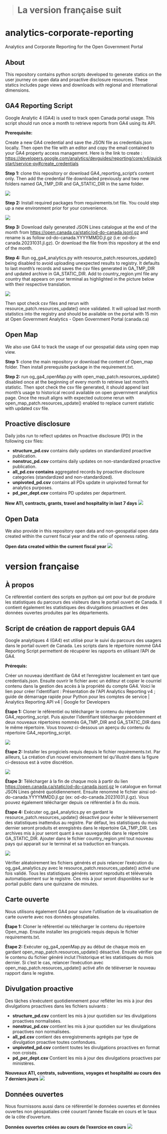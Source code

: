 > # **La version française suit**

# **analytics-corporate-reporting**

Analytics and Corporate Reporting for the Open Government Portal

## **About**

This repository contains python scripts developed to generate statics on the user journey on open data and proactive disclosure resources. These statics includes page views and downloads with regional and international dimensions.

## **GA4 Reporting Script**

Google Analytic 4 (GA4) is used to track open Canada portal usage. This script should run once a month to retrieve reports from GA4 using its API. 

**Prerequisite:**

Create a new GA4 credential and save the JSON file as credentials.json locally. Then open the file  with an editor and copy the email contained to your GA4 property access management. Here is the link to create :  https://developers.google.com/analytics/devguides/reporting/core/v4/quickstart/service-py#create_credentials

**Step 1:** clone this repository or download GA4_reporting_script’s content only. Then add the credential file downloaded previously and two new folders named GA_TMP_DIR and GA_STATIC_DIR in the same folder. 

![
  ](https://github.com/open-data/analytics-corporate-reporting/blob/main/GA4_reporting_script.png)

**Step 2:** Install required packages from requirements.txt file. You could step up a new environment prior for your convenience. 

 ![
](https://github.com/open-data/analytics-corporate-reporting/blob/main/ga_venv_requirement.png)

**Step 3:** Download daily generated JSON Lines catalogue at the end of  the month from https://open.canada.ca/static/od-do-canada.jsonl.gz  and rename is as follow od-do-canada.YYYYMMDD.jl.gz (i.e: od-do-canada.20231031.jl.gz). Or download the file from this repository at the end of the month.

**Step 4:** Run og_ga4_analytics.py with resource_patch.resources_update() being disabled to avoid uploading unexpected results to registry. It defaults to last month’s records and saves the csv files generated in GA_TMP_DIR and updated archive in GA_STATIC_DIR. Add to country_region.yml file any country that appears on your terminal as highlighted in the picture below with their respective translation. 

 ![
](https://github.com/open-data/analytics-corporate-reporting/blob/main/new_country.PNG)

Then spot check csv files and rerun with resource_patch.resources_update() once validated. It will upload last month statistics into the registry and should be available on the portal with 15 min at Open Government Analytics - Open Government Portal (canada.ca)

## **Open Map**
We also use GA4 to track the usage of our geospatial data using open map view. 

**Step 1:** clone the main repository or download the content of Open_map folder. Then install prerequisite package in the requirement.txt. 

**Step 2:** run og_ga4_openMap.py with open_map_patch.resources_update() disabled once at the beginning of every month to retrieve last month’s statistic. Then spot check the csv file generated, it should append last month’s usage to historical record available on open government analytics page. Once the result aligns with expected outcome rerun with open_map_patch.resources_update() enabled to replace current statistic with updated csv file. 

## **Proactive disclosure**
Daily jobs run to reflect updates on Proactive disclosure (PD) in the following csv files:
-	**structure_pd.csv**  contains daily updates on standardized proactive publication. 
-	**nonstruc_pd.csv** contains daily updates on non-standardized proactive publication. 
-	**all_pd.csv contains** aggregated records by proactive disclosure categories (standardized and non-standardized).
-	**unpivoted_pd.csv**  contains all PDs update in unpivoted format for analytics purposes.
-	**pd_per_dept.csv** contains PD updates per department.

**New ATI, contracts, grants, travel and hospitality in last 7 days**
![
](https://github.com/open-data/analytics-corporate-reporting/blob/main/PD_plot.svg)

## **Open Data**
We also provide in this repository open data and non-geospatial open data created within the current fiscal year and the ratio of openness rating.

**Open data created within the current fiscal year**
![
](https://github.com/open-data/analytics-corporate-reporting/blob/main/opendata.svg)

# **version française**

## **À propos**

Ce référentiel contient des scripts en python qui ont pour but de produire les statistiques du parcours des visiteurs dans le portail ouvert de Canada. Il contient également les statistiques des divulgations proactives et des données ouvertes produites par les départements.

## **Script de création de rapport depuis GA4**

Google analytiques 4 (GA4) est utilisé pour le suivi du parcours des usagers dans le portail ouvert de Canada. Les scripts dans le répertoire nommé GA4 Reporting Script permettent de récupérer les rapports en utilisant l’API de GA4.

**Prérequis:**

Créer un nouveau identifiant de GA4 et l’enregistrer localement en tant que credentials.json. Ensuite ouvrir le fichier avec un éditeur et copier le courriel contenu dans la gestion des accès à la propriété du compte GA4. Voici le lien pour créer l’identifiant : Présentation de l'API Analytics Reporting v4 ; guide de démarrage rapide pour Python pour les comptes de service  |  Analytics Reporting API v4  |  Google for Developers

**Étape 1:** Cloner le référentiel ou télécharger le contenu du répertoire GA4_reporting_script. Puis ajouter l’identifiant télécharger précédemment et deux nouveaux répertoires nommés GA_TMP_DIR and GA_STATIC_DIR dans le même répertoire.  Vous trouvez ci-dessous un aperçu du contenu du répertoire GA4_reporting_script. 
 
![
  ](https://github.com/open-data/analytics-corporate-reporting/blob/main/GA4_reporting_script.png)

**Étape 2:** Installer les progiciels requis depuis le fichier requirements.txt. Par ailleurs, La création d’un nouvel environnement tel qu’illustré dans la figure ci-dessous est à votre discrétion.
 
 
 ![
](https://github.com/open-data/analytics-corporate-reporting/blob/main/ga_venv_requirement.png)

**Étape 3:** Télécharger à la fin de chaque mois à partir du lien https://open.canada.ca/static/od-do-canada.jsonl.gz  le catalogue en format JSON Lines généré quotidiennement. Ensuite renommé le fichier ainsi  od-do-canada.YYYYMMDD.jl.gz (ex: od-do-canada.20231031.jl.gz). Vous pouvez également télécharger depuis ce référentiel à fin du mois.

**Étape 4:** Exécuter og_ga4_analytics.py en gardant le resource_patch.resources_update() désactivé pour éviter le téléversement des statistiques inattendus au registre. Par défaut, les statistiques du mois dernier seront produits et enregistrés dans le répertoire GA_TMP_DIR. Les archives mis à jour seront quant à eux sauvegardés dans le répertoire GA_STATIC_DIR.  Ajouter dans le fichier country_region.yml tout nouveau pays qui apparait sur le terminal et sa traduction en français. 

 ![
](https://github.com/open-data/analytics-corporate-reporting/blob/main/new_country.PNG)

Vérifier aléatoirement les fichiers générés et puis relancer l’exécution du og_ga4_analytics.py avec le resource_patch.resources_update() activé une fois validé. Tous les statistiques générés seront reproduits et téléversés automatiquement sur le registre. Ces mis à jour seront disponibles sur le portail public dans une quinzaine de minutes.

## **Carte ouverte**

Nous utilisons également GA4 pour suivre l’utilisation de la visualisation de carte ouverte avec nos données géospatiales.

**Étape 1:**  Cloner le référentiel ou télécharger le contenu du répertoire Open_map. Ensuite installer les progiciels requis depuis le fichier requirements.txt.

**Étape 2:** Exécuter og_ga4_openMap.py au début de chaque mois en gardant open_map_patch.resources_update() désactivé. Ensuite vérifier que le contenu du fichier généré inclut l’historique et les statistiques du mois dernier. Si c’est le cas, relancer l’exécution avec open_map_patch.resources_update() activé afin de téléverser le nouveau rapport dans le registre. 

## **Divulgation proactive**

Des tâches s’exécutent quotidiennement pour refléter les mis à jour des divulgations proactives dans les fichiers suivants :
-	**structure_pd.csv**  contient les mis à jour quotidien sur les divulgations proactives normalisées. 
-	**nonstruc_pd.csv** contient les mis à jour quotidien sur les divulgations proactives non normalisées.
-	**all_pd.csv**  contient des enregistrements agrégés par type de divulgation proactive toutes confondues.
-	**unpivoted_pd.csv**  contient toutes les divulgations proactives en format non croisés. 
-	**pd_per_dept.csv** Contient les mis à jour des divulgations proactives par ministères.

**Nouveaux ATI, contrats, subventions, voyages et hospitalité au cours des 7 derniers jours**
![
](https://github.com/open-data/analytics-corporate-reporting/blob/main/PD_plot.svg)


## **Données ouvertes**
Nous fournissons aussi dans ce référentiel le données ouvertes et données ouvertes non géospatiales créé courant l’année fiscale en cours et le taux de la côte d’ouverture.

**Données ouvertes créées au cours de l’exercice en cours**
![
](https://github.com/open-data/analytics-corporate-reporting/blob/main/opendata.svg)
